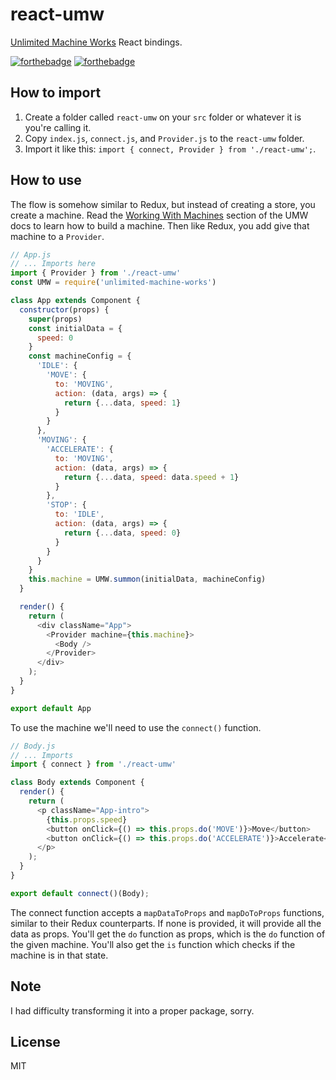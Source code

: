 # react-umw
[Unlimited Machine Works](https://unlimited-machine-works.surge.sh/) React bindings.

[![forthebadge](http://forthebadge.com/images/badges/built-with-resentment.svg)](http://forthebadge.com)
[![forthebadge](http://forthebadge.com/images/badges/uses-js.svg)](http://forthebadge.com)

## How to import
1. Create a folder called `react-umw` on your `src` folder or whatever it is you're calling it.
2. Copy `index.js`, `connect.js`, and `Provider.js` to the `react-umw` folder.
3. Import it like this: `import { connect, Provider } from './react-umw';`.

## How to use
The flow is somehow similar to Redux, but instead of creating a store, you create a machine.
Read the [Working With Machines](https://unlimited-machine-works.surge.sh/docs/machines.html) section of the UMW docs to learn how to build a machine.
Then like Redux, you add give that machine to a `Provider`.

```js
// App.js
// ... Imports here
import { Provider } from './react-umw'
const UMW = require('unlimited-machine-works')

class App extends Component {
  constructor(props) {
    super(props)
    const initialData = {
      speed: 0
    }
    const machineConfig = {
      'IDLE': {
        'MOVE': {
          to: 'MOVING',
          action: (data, args) => {
            return {...data, speed: 1}
          }
        }
      },
      'MOVING': {
        'ACCELERATE': {
          to: 'MOVING',
          action: (data, args) => {
            return {...data, speed: data.speed + 1}
          }
        },
        'STOP': {
          to: 'IDLE',
          action: (data, args) => {
            return {...data, speed: 0}
          }
        }
      }
    }
    this.machine = UMW.summon(initialData, machineConfig)
  }

  render() {
    return (
      <div className="App">
        <Provider machine={this.machine}>
          <Body />
        </Provider>
      </div>
    );
  }
}

export default App
```

To use the machine we'll need to use the `connect()` function.

```js
// Body.js
// ... Imports
import { connect } from './react-umw'

class Body extends Component {
  render() {
    return (
      <p className="App-intro">
        {this.props.speed}
        <button onClick={() => this.props.do('MOVE')}>Move</button>
        <button onClick={() => this.props.do('ACCELERATE')}>Accelerate</button>
      </p>
    );
  }
}

export default connect()(Body);
```

The connect function accepts a `mapDataToProps` and `mapDoToProps` functions, similar to their Redux counterparts. If none is provided, it will provide all the data as props.
You'll get the `do` function as props, which is the `do` function of the given machine.
You'll also get the `is` function which checks if the machine is in that state.

## Note
I had difficulty transforming it into a proper package, sorry.

## License
MIT